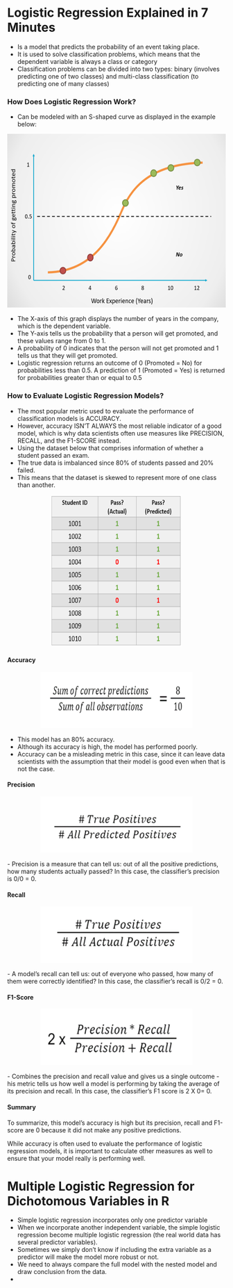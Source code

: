 # Logistic Regression Explained in 7 Minutes
- Is a model that predicts the probability of an event taking place.
- It is used to solve classification problems, which means that the dependent variable is always a class or category
- Classification problems can be divided into two types: binary (involves predicting one of two classes) and multi-class classification (to predicting one of many classes)

### How Does Logistic Regression Work?
- Can be modeled with an S-shaped curve as displayed in the example below:
<p align="center">
  <img src="logistic1.png" width="550" height="400">
</p>

- The X-axis of this graph displays the number of years in the company, which is the dependent variable. <br/>
- The Y-axis tells us the probability that a person will get promoted, and these values range from 0 to 1. <br/>
- A probability of 0 indicates that the person will not get promoted and 1 tells us that they will get promoted. <br/>
- Logistic regression returns an outcome of 0 (Promoted = No) for probabilities less than 0.5. A prediction of 1 (Promoted = Yes) is returned for probabilities greater than or equal to 0.5 <br/>

### How to Evaluate Logistic Regression Models?
- The most popular metric used to evaluate the performance of classification models is ACCURACY.
- However, accuracy ISN’T ALWAYS the most reliable indicator of a good model, which is why data scientists often use measures like PRECISION, RECALL, and the F1-SCORE instead.
- Using the dataset below that comprises information of whether a student passed an exam.
- The true data is imbalanced since 80% of students passed and 20% failed. 
- This means that the dataset is skewed to represent more of one class than another.
<p align="center">
  <img src="logistic2.png" width="300" height="350">
</p>

#### Accuracy
<p align="center">
  <img src="logistic3.png" width="350" height="130">
</p>

- This model has an 80% accuracy.
- Although its accuracy is high, the model has performed poorly.
- Accuracy can be a misleading metric in this case, since it can leave data scientists with the assumption that their model is good even when that is not the case.

#### Precision
<p align="center">
  <img src="logistic4.png" width="350" height="130">
</p>
- Precision is a measure that can tell us: out of all the positive predictions, how many students actually passed? In this case, the classifier’s precision is 0/0 = 0.

#### Recall
<p align="center">
  <img src="logistic5.png" width="350" height="130">
</p>
- A model’s recall can tell us: out of everyone who passed, how many of them were correctly identified? In this case, the classifier’s recall is 0/2 = 0.

#### F1-Score
<p align="center">
  <img src="logistic6.png" width="350" height="130">
</p>
- Combines the precision and recall value and gives us a single outcome
- his metric tells us how well a model is performing by taking the average of its precision and recall.  In this case, the classifier’s F1 score is 2 X 0= 0.

#### Summary
To summarize, this model’s accuracy is high but its precision, recall and F1-score are 0 because it did not make any positive predictions. <br/>

While accuracy is often used to evaluate the performance of logistic regression models, it is important to calculate other measures as well to ensure that your model really is performing well.

# Multiple Logistic Regression for Dichotomous Variables in R
- Simple logistic regression incorporates only one predictor variable
- When we incorporate another independent variable, the simple logistic regression become multiple logistic regression (the real world data has several predictor variables).
- Sometimes we simply don’t know if including the extra variable as a predictor will make the model more robust or not.
- We need to always compare the full model with the nested model and draw conclusion from the data.
- 







